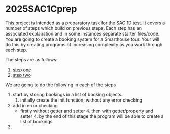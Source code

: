 # 2025SAC1Cprep

This project is intended as a preparatory task for the SAC 1D test. It covers a number of steps which build on previous steps. Each step has an associated explanation and in some instances separate starter files/code. 
You are going to create a booking system for a Smarthouse tour.
Your will do this by creating programs of increasing complexity as you work through each step.

The steps are as follows:
1. [step one](docs/step1.md)
2. [step two](docs/step2.md)

We are going to do the following in each of the steps
1. start by storing bookings in a list of booking objects.
   1. initially create the init function, without any error checking
2. add in error checking 
   - firstly without getter and setter 
      4. then with getter/property and setter
         4. by the end of this stage the program will be able to create a list of bookings
2. 
